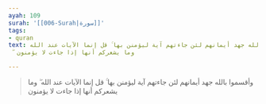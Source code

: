 ```yaml
---
ayah: 109
surah: '[[006-Surah|سورة]]'
tags:
- quran
text: وأقسموا بالله جهد أيمانهم لئن جاءتهم آية ليؤمنن بها ۚ قل إنما الآيات عند الله
  ۖ وما يشعركم أنها إذا جاءت لا يؤمنون

---
```

> وأقسموا بالله جهد أيمانهم لئن جاءتهم آية ليؤمنن بها ۚ قل إنما الآيات عند الله ۖ وما يشعركم أنها إذا جاءت لا يؤمنون

